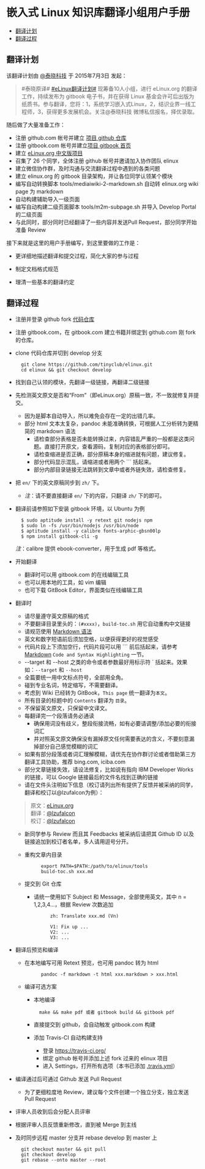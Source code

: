 
# 嵌入式 Linux 知识库翻译小组用户手册

* [翻译计划](#plan)
* [翻译过程](#procedure)

<span id="pan"></span>
## 翻译计划

该翻译计划由 [@泰晓科技](http://elinux.org) 于 2015年7月3日 发起：

> \#泰晓原译\# [\#eLinux翻译计划\#](http://t.cn/RLqNvGt) 现筹备10人小组，进行 eLinux.org 的翻译工作，持续发布为 gitbook 电子书，并在获得 Linux 基金会许可后出版为纸质书。参与翻译，您将：1，系统学习嵌入式Linux，2，结识业界一线工程师，3，获得更多发展机会。关注@泰晓科技 微博私信报名，择优录取。

随后做了大量准备工作：

* 注册 github.com 帐号并建立 [项目 github 仓库](https://github.com/tinyclub/elinux)
* 注册 gitbook.com 帐号并建立[项目 gitbook 首页](http://tinylab.gitbooks.io/elinux)
* 建立 [eLinux.org 中文版项目](http://www.tinylab.org/elinux/)
* 召集了 26 个同学，全体注册 github 帐号并邀请加入协作团队 elinux
* 建立微信协作群，及时沟通与交流翻译过程中遇到的各类问题
* 建立 elinux.org 的 gitbook 目录架构，并让各位同学认领某个模块
* 编写自动转换脚本 tools/mediaiwiki-2-markdown.sh 自动转 elinux.org wiki page 为 markdown
* 自动构建辅助导入一级页面
* 编写自动构建二级页面脚本 tools/m2m-subpage.sh 并导入 Develop Portal 的二级页面
* 与此同时，部分同时已经翻译了一些内容并发送Pull Request，部分同学开始准备 Review

接下来就是这里的用户手册编写，到这里要做的工作是：

* 更详细地描述翻译和提交过程，简化大家的参与过程

* 制定文档格式规范

* 理清一些基本的翻译约定

<span id="procedure"></span>
## 翻译过程

* 注册并登录 github fork [代码仓库](https://github.com/tinyclub/elinux)

* 注册 gitbook.com，在 gitbook.com 建立书籍并绑定到 github.com 刚 fork 的仓库。

* clone 代码仓库并切到 develop 分支

        git clone https://github.com/tinyclub/elinux.git
        cd elinux && git checkout develop

* 找到自己认领的模块，先翻译一级链接，再翻译二级链接

* 先检测英文原文是否和“From”（即eLinux.org）原稿一致，不一致就修复并提交。
    * 因为是脚本自动导入，所以难免会存在一定的出错几率。
    * 部分 html 文本太复杂，pandoc 未能准确转换，可根据人工分析转为更精简的 markdown 语法
        * 请检查部分表格是否未能转换过来，内容错乱严重的一般都是这类问题。直接打开原文，查看源码，复制对应的表格部分即可。
        * 请检查缩进是否正确，部分原稿本身的缩进就有问题，建议修复。
        * 部分代码显示混乱，请缩进或者用两个 \`\`\` 括起来。
        * 部分内部目录链接无法跳转到文章中或者外链失效，请检查修复。

* 把 `en/` 下的英文原稿同步到 `zh/` 下。

    * *注*：请不要直接翻译 `en/` 下的内容，只翻译 `zh/` 下的即可。


* 翻译前请参照如下安装 gitbook 环境，以 Ubuntu 为例

        $ sudo aptitude install -y retext git nodejs npm
        $ sudo ln -fs /usr/bin/nodejs /usr/bin/node
        $ aptitude install -y calibre fonts-arphic-gbsn00lp
        $ npm install gitbook-cli -g

    *注*：calibre 提供 ebook-converter，用于生成 pdf 等格式。


* 开始翻译

    * 翻译时可以用 gitbook.com 的在线编辑工具
    * 也可以用本地的工具，如 vim 编辑
    * 也可下载 GitBook Editor，界面类似在线编辑工具

* 翻译时

    * 请尽量遵守英文原稿的格式
    * 不要翻译目录里头的：`(#xxxx)`，`build-toc.sh` 用它自动重构中文链接
    * 请规范使用 [Markdown 语法][markdown]
    * 英文和数字短语前后须加空格，以便获得更好的视觉感受
    * 代码片段上下须加空行，代码片段可以用 \`\`\` 前后括起来，请参考[Markdown][markdown] `Code and Syntax Highlighting` 一节。
    * --target 和 --host 之类的命令或者参数最好用标示符 \` 括起来。效果如：`--target` 和 `--host`
    * 全篇要统一用中文标点符号，全部用全角。
    * 碰到专业名词，特定缩写，不需要翻译。
    * 考虑到 Wiki 已经转为 GitBook，`This page` 统一翻译为`本文`。
    * 所有目录的标题中的 `Contents` 翻译为 `目录`。
    * 不保留英文原文，只保留中文译文。
    * 每翻译完一个段落请务必通读
        * 确保用词没有歧义，整段衔接流畅，如有必要请调整/添加必要的衔接词汇
        * 并对照英文原文确保没有漏掉原文任何需要表达的含义，不要刻意漏掉部分自己感觉模糊的词汇
    * 如果有部分段落或者词汇理解模糊，请优先在协作群讨论或者借助第三方翻译工具协助，推荐 bing.com, iciba.com
    * 部分文章链接失效，请设法修复，比如说有指向 IBM Developer Works 的链接，可以 Google 链接最后的文件名找到正确的链接
    * 请在文件头注明如下信息（校订请列出所有提供了反馈并被采纳的同学，翻译和校订以@lzufalcon为例）：

	> 原文：[eLinux.org](http://elinux.org/Boot_Time.md)<br/>
	> 翻译：[@lzufalcon](https://github.com/lzufalcon)<br/>
	> 校订：[@lzufalcon](https://github.com/lzufalcon)<br/>

    * 新同学参与 Review 而且其 Feedbacks 被采纳后请把其 Github ID 以及链接追加到校订者名单，多人请用逗号分开。
    * 重构文章内目录

                export PATH=$PATH:/path/to/elinux/tools
                build-toc.sh xxx.md

    * 提交到 Git 仓库
        * 请统一使用如下 Subject 和 Message，全部使用英文，其中 n = 1,2,3,4...，根据 Review 次数追加

                    zh: Translate xxx.md (Vn)
                    
                    V1: Fix up ...
                    V2: ...
                    V3: ...

* 翻译后预览和编译

    * 在本地编写可用 Retext 预览，也可用 pandoc 转为 html

                pandoc -f markdown -t html xxx.markdown > xxx.html

    * 编译可选方案

        * 本地编译

                make && make pdf 或者 gitbook build && gitbook pdf

        * 直接提交到 github，会自动触发 gitbook.com 构建

        * 添加 Travis-CI 自动构建支持
            * 登录 <https://travis-ci.org/>
            * 绑定 github 帐号并添加上述 fork 过来的 elinux 项目
            * 进入 Settings，打开所有选项（本书已添加 [.travis.yml](../.travis.yml)）

* 编译通过后可通过 Github 发送 Pull Request

    * 为了更细粒度地 Review，建议每个文件创建一个独立分支，独立发送 Pull Request

* 评审人员收到后会分配人员评审

* 根据评审人员反馈重新修改，直到被 Merge 到主线

* 及时同步远程 master 分支并 rebase develop 到 master 上

        git checkout master && git pull
        git checkout develop
        git rebase --onto master --root

[markdown]:http://help.gitbook.com/format/markdown.html
